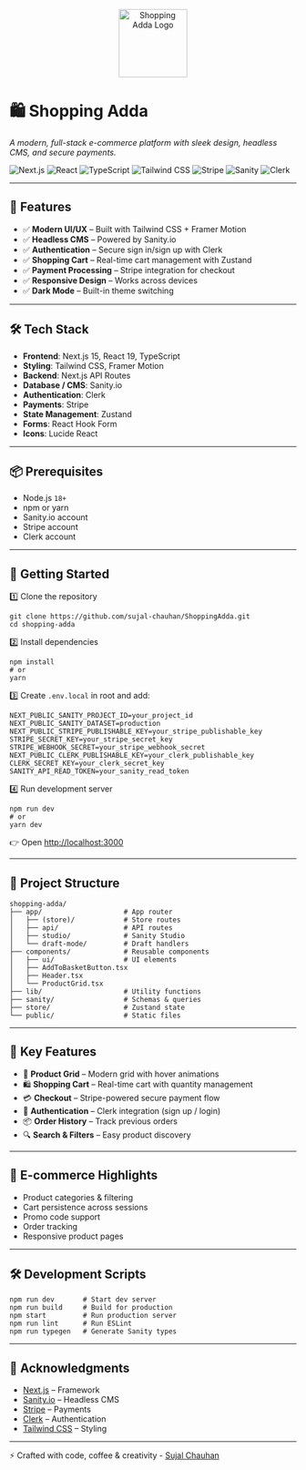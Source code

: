 <p align="center">
  <img src="./app/favicon.ico" alt="Shopping Adda Logo" width="120"/>
</p>

# 🛍️ Shopping Adda  
_A modern, full-stack e-commerce platform with sleek design, headless CMS, and secure payments._

![Next.js](https://img.shields.io/badge/Next.js-15-black?style=for-the-badge&logo=next.js)
![React](https://img.shields.io/badge/React-19-61DAFB?style=for-the-badge&logo=react)
![TypeScript](https://img.shields.io/badge/TypeScript-blue?style=for-the-badge&logo=typescript)
![Tailwind CSS](https://img.shields.io/badge/TailwindCSS-38BDF8?style=for-the-badge&logo=tailwindcss)
![Stripe](https://img.shields.io/badge/Stripe-626CD9?style=for-the-badge&logo=stripe)
![Sanity](https://img.shields.io/badge/Sanity.io-FF3C00?style=for-the-badge&logo=sanity)
![Clerk](https://img.shields.io/badge/Clerk-111827?style=for-the-badge&logo=clerk)

---

## 🚀 Features

- ✅ **Modern UI/UX** – Built with Tailwind CSS + Framer Motion  
- ✅ **Headless CMS** – Powered by Sanity.io  
- ✅ **Authentication** – Secure sign in/sign up with Clerk  
- ✅ **Shopping Cart** – Real-time cart management with Zustand  
- ✅ **Payment Processing** – Stripe integration for checkout  
- ✅ **Responsive Design** – Works across devices  
- ✅ **Dark Mode** – Built-in theme switching  

---

## 🛠 Tech Stack

- **Frontend**: Next.js 15, React 19, TypeScript  
- **Styling**: Tailwind CSS, Framer Motion  
- **Backend**: Next.js API Routes  
- **Database / CMS**: Sanity.io  
- **Authentication**: Clerk  
- **Payments**: Stripe  
- **State Management**: Zustand  
- **Forms**: React Hook Form  
- **Icons**: Lucide React  

---

## 📦 Prerequisites

- Node.js `18+`  
- npm or yarn  
- Sanity.io account  
- Stripe account  
- Clerk account  

---

## 🚀 Getting Started

1️⃣ Clone the repository  

    git clone https://github.com/sujal-chauhan/ShoppingAdda.git
    cd shopping-adda

2️⃣ Install dependencies  

    npm install
    # or
    yarn

3️⃣ Create `.env.local` in root and add:  

    NEXT_PUBLIC_SANITY_PROJECT_ID=your_project_id
    NEXT_PUBLIC_SANITY_DATASET=production
    NEXT_PUBLIC_STRIPE_PUBLISHABLE_KEY=your_stripe_publishable_key
    STRIPE_SECRET_KEY=your_stripe_secret_key
    STRIPE_WEBHOOK_SECRET=your_stripe_webhook_secret
    NEXT_PUBLIC_CLERK_PUBLISHABLE_KEY=your_clerk_publishable_key
    CLERK_SECRET_KEY=your_clerk_secret_key
    SANITY_API_READ_TOKEN=your_sanity_read_token

4️⃣ Run development server  

    npm run dev
    # or
    yarn dev

👉 Open [http://localhost:3000](http://localhost:3000)  

---

## 📂 Project Structure

    shopping-adda/
    ├── app/                    # App router
    │   ├── (store)/            # Store routes
    │   ├── api/                # API routes
    │   ├── studio/             # Sanity Studio
    │   └── draft-mode/         # Draft handlers
    ├── components/             # Reusable components
    │   ├── ui/                 # UI elements
    │   ├── AddToBasketButton.tsx
    │   ├── Header.tsx
    │   └── ProductGrid.tsx
    ├── lib/                    # Utility functions
    ├── sanity/                 # Schemas & queries
    ├── store/                  # Zustand state
    └── public/                 # Static files

---

## 🌟 Key Features

- 🛒 **Product Grid** – Modern grid with hover animations  
- 🛍️ **Shopping Cart** – Real-time cart with quantity management  
- 💳 **Checkout** – Stripe-powered secure payment flow  
- 🔑 **Authentication** – Clerk integration (sign up / login)  
- 📦 **Order History** – Track previous orders  
- 🔍 **Search & Filters** – Easy product discovery  

---

## 🛒 E-commerce Highlights

- Product categories & filtering  
- Cart persistence across sessions  
- Promo code support  
- Order tracking  
- Responsive product pages  

---

## 🛠 Development Scripts

    npm run dev       # Start dev server
    npm run build     # Build for production
    npm start         # Run production server
    npm run lint      # Run ESLint
    npm run typegen   # Generate Sanity types

---

## 🙏 Acknowledgments

- [Next.js](https://nextjs.org/) – Framework  
- [Sanity.io](https://www.sanity.io/) – Headless CMS  
- [Stripe](https://stripe.com/) – Payments  
- [Clerk](https://clerk.com/) – Authentication  
- [Tailwind CSS](https://tailwindcss.com/) – Styling  

---

⚡ Crafted with code, coffee & creativity - [Sujal Chauhan](https://github.com/your-username)  
